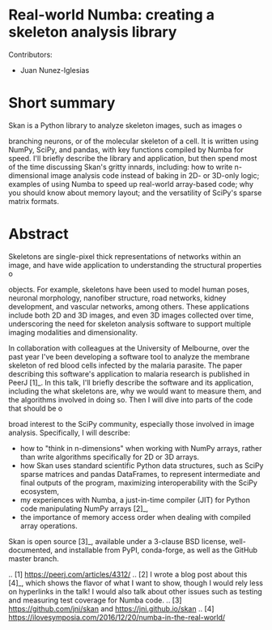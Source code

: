 # Real-world Numba: creating a skeleton analysis library

Contributors:

* Juan Nunez-Iglesias

# Short summary

Skan is a Python library to analyze skeleton images, such as images o

branching neurons, or of the molecular skeleton of a cell. It is written using
NumPy, SciPy, and pandas, with key functions compiled by Numba for speed. I'll
briefly describe the library and application, but then spend most of the time
discussing Skan's gritty innards, including: how to write n-dimensional image
analysis code instead of baking in 2D- or 3D-only logic; examples of using Numba
to speed up real-world array-based code; why you should know about memory
layout; and the versatility of SciPy's sparse matrix formats.


# Abstract

Skeletons are single-pixel thick representations of networks within an image,
and have wide application to understanding the structural properties o

objects. For example, skeletons have been used to model human poses, neuronal
morphology, nanofiber structure, road networks, kidney development, and vascular
networks, among others. These applications include both 2D and 3D images, and
even 3D images collected over time, underscoring the need for skeleton analysis
software to support multiple imaging modalities and dimensionality.

In collaboration with colleagues at the University of Melbourne, over the past
year I've been developing a software tool to analyze the membrane skeleton of
red blood cells infected by the malaria parasite. The paper describing this
software's application to malaria research is published in PeerJ [1]_. In this
talk, I'll briefly describe the software and its application, including the what
skeletons are, why we would want to measure them, and the algorithms involved in
doing so. Then I will dive into parts of the code that should be o

broad interest to the SciPy community, especially those involved in image
analysis. Specifically, I will describe:

- how to "think in n-dimensions" when working with NumPy arrays, rather than
write algorithms specifically for 2D or 3D arrays.
- how Skan uses standard scientific Python data structures, such as SciPy sparse
matrices and pandas DataFrames, to represent intermediate and final outputs of
the program, maximizing interoperability with the SciPy ecosystem,
- my experiences with Numba, a just-in-time compiler (JIT) for Python code
manipulating NumPy arrays [2]_,
- the importance of memory access order when dealing with compiled array
operations.

Skan is open source [3]_, available under a 3-clause BSD license,
well-documented, and installable from PyPI, conda-forge, as well as the GitHub
master branch.

.. [1] https://peerj.com/articles/4312/ 
.. [2] I wrote a blog post about this [4]_, which shows the flavor of what I
want to show, though I would rely less on hyperlinks in the talk! I would also
talk about other issues such as testing and measuring test coverage for Numba
code. 
.. [3] https://github.com/jni/skan and https://jni.github.io/skan 
.. [4]
https://ilovesymposia.com/2016/12/20/numba-in-the-real-world/


